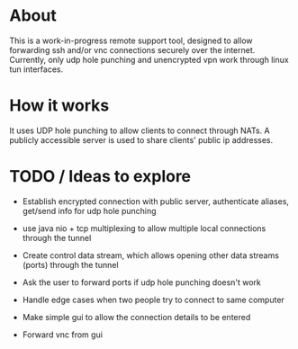 # About

This is a work-in-progress remote support tool, designed to allow forwarding ssh and/or vnc connections securely over the internet. 
Currently, only udp hole punching and unencrypted vpn work through linux tun interfaces.

# How it works

It uses UDP hole punching to allow clients to connect through NATs. A publicly accessible server is used to share clients' public ip addresses.

# TODO / Ideas to explore

- Establish encrypted connection with public server, authenticate aliases, get/send info for udp hole punching
- use java nio + tcp multiplexing to allow multiple local connections through the tunnel
- Create control data stream, which allows opening other data streams (ports) through the tunnel
- Ask the user to forward ports if udp hole punching doesn't work
- Handle edge cases when two people try to connect to same computer

- Make simple gui to allow the connection details to be entered
- Forward vnc from gui

